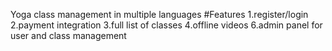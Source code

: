 Yoga class management in multiple languages
#Features
1.register/login
2.payment integration
3.full list of classes
4.offline videos
6.admin panel for user and class management
